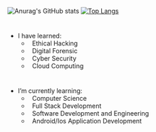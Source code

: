 <!-- https://github.com/anuraghazra/github-readme-stats -->
![Anurag's GitHub stats](https://github-readme-stats.vercel.app/api?username=Rohit-Solanki-6105&show_icons=true&hide_border=true)
[![Top Langs](https://github-readme-stats.vercel.app/api/top-langs/?username=Rohit-Solanki-6105&hide_border=true&hide_progress=true)](https://github.com/anuraghazra/github-readme-stats)


# 

- I have learned:
   - &nbsp; Ethical Hacking
   - &nbsp; Digital Forensic
   - &nbsp; Cyber Security
   - &nbsp; Cloud Computing

     
#
-  I’m currently learning:
   - &nbsp; Computer Science
   - &nbsp; Full Stack Development
   - &nbsp; Software Development and Engineering
   - &nbsp; Android/Ios Application Development


<!---
Rohit-Solanki-6105/Rohit-Solanki-6105 is a ✨ special ✨ repository because its `README.md` (this file) appears on your GitHub profile.
You can click the Preview link to take a look at your changes.
--->
